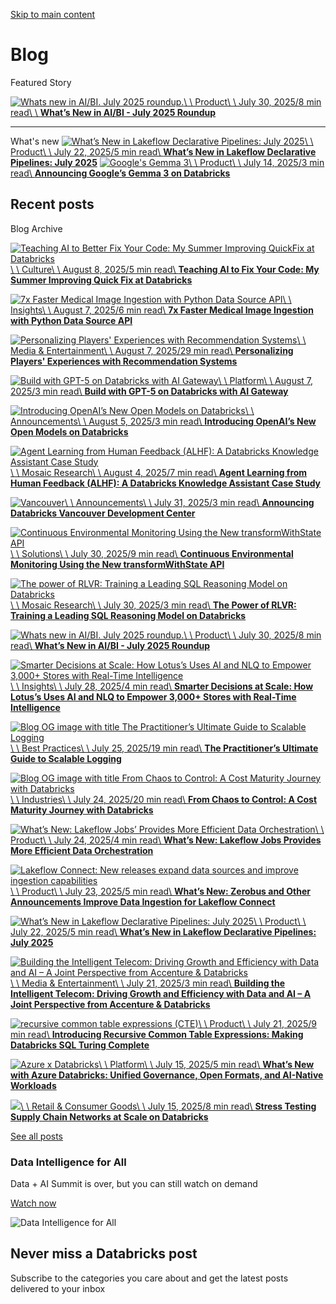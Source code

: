 [Skip to main content](https://www.databricks.com/blog#main)

# Blog

Featured Story

[![Whats new in AI/BI. July 2025 roundup.](https://www.databricks.com/sites/default/files/2025-07/2025-07-blog-What-s-New-in-AI_BI-July-25-Roundup-Option4.png?v=1753733341)\\
\\
Product\\
\\
July 30, 2025/8 min read\\
\\
**What’s New in AI/BI - July 2025 Roundup**](https://www.databricks.com/blog/whats-new-aibi-july-2025-roundup)

* * *

What's new [![What’s New in Lakeflow Declarative Pipelines: July 2025](https://www.databricks.com/sites/default/files/2025-07/blog-og-lakeflow-declarative-pipelines_0.jpg?v=1753122851)\\
\\
Product\\
\\
July 22, 2025/5 min read\\
**What’s New in Lakeflow Declarative Pipelines: July 2025**](https://www.databricks.com/blog/whats-new-lakeflow-declarative-pipelines-july-2025) [![Google's Gemma 3](https://www.databricks.com/sites/default/files/2025-07/Gemma-OG-image.png?v=1752090749)\\
\\
Product\\
\\
July 14, 2025/3 min read\\
**Announcing Google’s Gemma 3 on Databricks**](https://www.databricks.com/blog/announcing-googles-gemma-3-databricks)

## Recent posts

Blog Archive

[![Teaching AI to Better Fix Your Code: My Summer Improving QuickFix at Databricks](https://www.databricks.com/sites/default/files/2025-08/2025-07-blog-teaching-ai-to-better-fix-code-my-summer-improving-quickfix-at-databricks-og-1200x628-2x.png?v=1754587830)\\
\\
Culture\\
\\
August 8, 2025/5 min read\\
**Teaching AI to Fix Your Code: My Summer Improving Quick Fix at Databricks**](https://www.databricks.com/blog/teaching-ai-fix-your-code-my-summer-improving-quick-fix-databricks)

[![7x Faster Medical Image Ingestion with Python Data Source API](https://www.databricks.com/sites/default/files/2025-08/blog-og-faster-medical-image-ingestion-python-data-source-api.png?v=1754603658)\\
\\
Insights\\
\\
August 7, 2025/6 min read\\
**7x Faster Medical Image Ingestion with Python Data Source API**](https://www.databricks.com/blog/7x-faster-medical-image-ingestion-python-data-source-api)

[![Personalizing Players' Experiences with Recommendation Systems](https://www.databricks.com/sites/default/files/2025-08/2025-07-blog-personalizing-players-experiences-with-recommendation-systems-og-1200x628-2x.png?v=1754500507)\\
\\
Media & Entertainment\\
\\
August 7, 2025/29 min read\\
**Personalizing Players' Experiences with Recommendation Systems**](https://www.databricks.com/blog/personalizing-players-experiences-recommendation-systems)

[![Build with GPT-5 on Databricks with AI Gateway](https://www.databricks.com/sites/default/files/2025-08/build-gpt-5-databricks-ai-gateway-img-og.png?v=1754587092)\\
\\
Platform\\
\\
August 7, 2025/3 min read\\
**Build with GPT-5 on Databricks with AI Gateway**](https://www.databricks.com/blog/build-gpt-5-databricks-ai-gateway)

[![Introducing OpenAI’s New Open Models on Databricks](https://www.databricks.com/sites/default/files/2025-08/Announcement-OpenAI-Databricks-PR-OG-01-1.png?v=1754344537)\\
\\
Announcements\\
\\
August 5, 2025/3 min read\\
**Introducing OpenAI’s New Open Models on Databricks**](https://www.databricks.com/blog/introducing-openais-new-open-models-databricks)

[![Agent Learning from Human Feedback (ALHF): A Databricks Knowledge Assistant Case Study](https://www.databricks.com/sites/default/files/2025-08/2025-07-blog-agent-learning-from-human-feedback-a-databricks-knowledge-assistant-case-study-og-1765x628-2x_0.png?v=1754062531)\\
\\
Mosaic Research\\
\\
August 4, 2025/7 min read\\
**Agent Learning from Human Feedback (ALHF): A Databricks Knowledge Assistant Case Study**](https://www.databricks.com/blog/agent-learning-human-feedback-alhf-databricks-knowledge-assistant-case-study)

[![Vancouver](https://www.databricks.com/sites/default/files/2025-07/vancouver-new-office-announcement-OG-02.png?v=1753901150)\\
\\
Announcements\\
\\
July 31, 2025/3 min read\\
**Announcing Databricks Vancouver Development Center**](https://www.databricks.com/blog/announcing-databricks-vancouver-development-center)

[![Continuous Environmental Monitoring Using the New transformWithState API](https://www.databricks.com/sites/default/files/2025-07/environmental-monitoring-transform-state-api-blog-og.png?v=1753776235)\\
\\
Solutions\\
\\
July 30, 2025/9 min read\\
**Continuous Environmental Monitoring Using the New transformWithState API**](https://www.databricks.com/blog/continuous-environmental-monitoring-using-new-transformwithstate-api)

[![The power of RLVR: Training a Leading SQL Reasoning Model on Databricks](https://www.databricks.com/sites/default/files/2025-07/BIRD-og-1.png?v=1753803903)\\
\\
Mosaic Research\\
\\
July 30, 2025/3 min read\\
**The Power of RLVR: Training a Leading SQL Reasoning Model on Databricks**](https://www.databricks.com/blog/power-rlvr-training-leading-sql-reasoning-model-databricks)

[![Whats new in AI/BI. July 2025 roundup.](https://www.databricks.com/sites/default/files/2025-07/2025-07-blog-What-s-New-in-AI_BI-July-25-Roundup-Option4.png?v=1753733341)\\
\\
Product\\
\\
July 30, 2025/8 min read\\
**What’s New in AI/BI - July 2025 Roundup**](https://www.databricks.com/blog/whats-new-aibi-july-2025-roundup)

[![Smarter Decisions at Scale: How Lotus’s Uses AI and NLQ to Empower 3,000+ Stores with Real-Time Intelligence](https://www.databricks.com/sites/default/files/2025-07/smarter-decisions-scale-lotus-ai-nlq-empower-real-time-intelligence-blog-og.png?v=1753689327)\\
\\
Insights\\
\\
July 28, 2025/4 min read\\
**Smarter Decisions at Scale: How Lotus’s Uses AI and NLQ to Empower 3,000+ Stores with Real-Time Intelligence**](https://www.databricks.com/blog/smarter-decisions-scale-how-lotuss-uses-ai-and-nlq-empower-3000-stores-real-time-intelligence)

[![Blog OG image with title The Practitioner’s Ultimate Guide to Scalable Logging](https://www.databricks.com/sites/default/files/2025-07/og_image_logging_blog.png?v=1753457826)\\
\\
Best Practices\\
\\
July 25, 2025/19 min read\\
**The Practitioner’s Ultimate Guide to Scalable Logging**](https://www.databricks.com/blog/practitioners-ultimate-guide-scalable-logging)

[![Blog OG image with title From Chaos to Control: A Cost Maturity Journey with Databricks](https://www.databricks.com/sites/default/files/2025-07/og_image_0.jpg?v=1753323434)\\
\\
Industries\\
\\
July 24, 2025/20 min read\\
**From Chaos to Control: A Cost Maturity Journey with Databricks**](https://www.databricks.com/blog/chaos-control-cost-maturity-journey-databricks)

[![What’s New: Lakeflow Jobs’ Provides More Efficient Data Orchestration](https://www.databricks.com/sites/default/files/2025-07/lakeflow-jobs-data-orchestration-blog-og.png?v=1753275436)\\
\\
Product\\
\\
July 24, 2025/4 min read\\
**What’s New: Lakeflow Jobs Provides More Efficient Data Orchestration**](https://www.databricks.com/blog/whats-new-lakeflow-jobs-provides-more-efficient-data-orchestration)

[![Lakeflow Connect: New releases expand data sources and improve ingestion capabilities](https://www.databricks.com/sites/default/files/2025-07/DAIS25-New-Releases-Improve-Data-Ingestion-with-Lakeflow-Connect-OG-03.png?v=1753244021)\\
\\
Product\\
\\
July 23, 2025/5 min read\\
**What’s New: Zerobus and Other Announcements Improve Data Ingestion for Lakeflow Connect**](https://www.databricks.com/blog/whats-new-zerobus-and-other-announcements-improve-data-ingestion-lakeflow-connect)

[![What’s New in Lakeflow Declarative Pipelines: July 2025](https://www.databricks.com/sites/default/files/2025-07/blog-og-lakeflow-declarative-pipelines_0.jpg?v=1753122851)\\
\\
Product\\
\\
July 22, 2025/5 min read\\
**What’s New in Lakeflow Declarative Pipelines: July 2025**](https://www.databricks.com/blog/whats-new-lakeflow-declarative-pipelines-july-2025)

[![Building the Intelligent Telecom: Driving Growth and Efficiency with Data and AI – A Joint Perspective from Accenture & Databricks](https://www.databricks.com/sites/default/files/2025-07/building-intelligent-telecom-driving-growth-efficiency-data-ai-joint-perspective-accenture-blog-og.png?v=1753080775)\\
\\
Media & Entertainment\\
\\
July 21, 2025/3 min read\\
**Building the Intelligent Telecom: Driving Growth and Efficiency with Data and AI – A Joint Perspective from Accenture & Databricks**](https://www.databricks.com/blog/building-intelligent-telecom-driving-growth-and-efficiency-data-and-ai-joint-perspective)

[![recursive common table expressions (CTE)](https://www.databricks.com/sites/default/files/2025-07/rCTE_OG.png?v=1753108132)\\
\\
Product\\
\\
July 21, 2025/9 min read\\
**Introducing Recursive Common Table Expressions: Making Databricks SQL Turing Complete**](https://www.databricks.com/blog/introducing-recursive-common-table-expressions-databricks)

[![Azure x Databricks](https://www.databricks.com/sites/default/files/2025-07/2025-06-blog-whats-new-in-azure-databricks-02_0.png?v=1752528200)\\
\\
Platform\\
\\
July 15, 2025/5 min read\\
**What’s New with Azure Databricks: Unified Governance, Open Formats, and AI-Native Workloads**](https://www.databricks.com/blog/whats-new-azure-databricks-unified-governance-open-formats-and-ai-native-workloads)

[![](https://www.databricks.com/sites/default/files/2025-07/2025-07-blog-stress-testing-supply-chain-networks-at-scale-on-databricks-og-1200-628.png?v=1752694666)\\
\\
Retail & Consumer Goods\\
\\
July 15, 2025/8 min read\\
**Stress Testing Supply Chain Networks at Scale on Databricks**](https://www.databricks.com/blog/stress-testing-supply-chain-networks-scale-databricks)

[See all  posts](https://www.databricks.com/blog/category/all)

### Data Intelligence for All

Data + AI Summit is over, but you can still watch on demand

[Watch now](https://www.databricks.com/dataaisummit/agenda?page=1&onDemandContent=yes&itm_data=blog-overview-prefooter-banner-dais25-jun-2025)

![Data Intelligence for All](https://www.databricks.com/sites/default/files/2025-06/2025-06-dais25-lava-responsive-promo.png?v=1750673580)

## Never miss a Databricks post

Subscribe to the categories you care about and get the latest posts delivered to your inbox